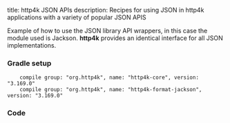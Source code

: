 title: http4k JSON APIs
description: Recipes for using JSON in http4k applications with a variety of popular JSON APIS

Example of how to use the JSON library API wrappers, in this case the module used is Jackson. **http4k** provides an identical interface for all JSON implementations.

### Gradle setup
```
    compile group: "org.http4k", name: "http4k-core", version: "3.169.0"
    compile group: "org.http4k", name: "http4k-format-jackson", version: "3.169.0"
```

### Code [<img class="octocat"/>](https://github.com/http4k/http4k/blob/master/src/docs/cookbook/using_json/example.kt)
<script src="https://gist-it.appspot.com/https://github.com/http4k/http4k/blob/master/src/docs/cookbook/using_json/example.kt"></script>

